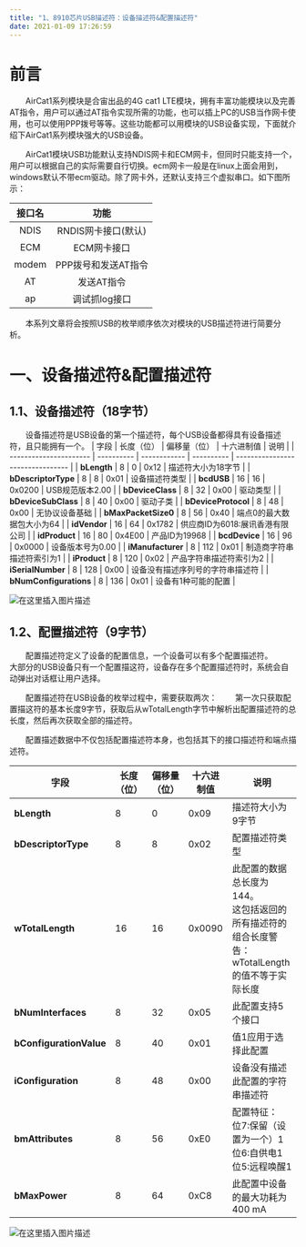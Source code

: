 ```yaml
---
title: "1、8910芯片USB描述符：设备描述符&配置描述符"
date: 2021-01-09 17:26:59
---
```



# 前言


&emsp;&emsp;AirCat1系列模块是合宙出品的4G cat1 LTE模块，拥有丰富功能模块以及完善AT指令，用户可以通过AT指令实现所需的功能，也可以插上PC的USB当作网卡使用，也可以使用PPP拨号等等。这些功能都可以用模块的USB设备实现，下面就介绍下AirCat1系列模块强大的USB设备。

&emsp;&emsp;AirCat1模块USB功能默认支持NDIS网卡和ECM网卡，但同时只能支持一个，用户可以根据自己的实际需要自行切换。ecm网卡一般是在linux上面会用到，windows默认不带ecm驱动。除了网卡外，还默认支持三个虚拟串口。如下图所示：

| 接口名 |        功能         |
| :----: | :-----------------: |
|  NDIS  | RNDIS网卡接口(默认) |
|  ECM   |     ECM网卡接口     |
| modem  | PPP拨号和发送AT指令 |
|   AT   |     发送AT指令      |
|   ap   |    调试抓log接口    |

&emsp;&emsp;本系列文章将会按照USB的枚举顺序依次对模块的USB描述符进行简要分析。

# 一、设备描述符&配置描述符

## 1.1、设备描述符（18字节）

&emsp;&emsp;设备描述符是USB设备的第一个描述符，每个USB设备都得具有设备描述符，且只能拥有一个。
| 字段                   | 长度（位） | 偏移量（位） | 十六进制值 | 说明                             |
| ---------------------- | ---------- | ------------ | ---------- | -------------------------------- |
| **bLength**            | 8          | 0            | 0x12       | 描述符大小为18字节               |
| **bDescriptorType**    | 8          | 8            | 0x01       | 设备描述符类型                   |
| **bcdUSB**             | 16         | 16           | 0x0200     | USB规范版本2.00                  |
| **bDeviceClass**       | 8          | 32           | 0x00       | 驱动类型                         |
| **bDeviceSubClass**    | 8          | 40           | 0x00       | 驱动子类                         |
| **bDeviceProtocol**    | 8          | 48           | 0x00       | 无协议设备基础                   |
| **bMaxPacketSize0**    | 8          | 56           | 0x40       | 端点0的最大数据包大小为64        |
| **idVendor**           | 16         | 64           | 0x1782     | 供应商ID为6018:展讯香港有限公司  |
| **idProduct**          | 16         | 80           | 0x4E00     | 产品ID为19968                    |
| **bcdDevice**          | 16         | 96           | 0x0000     | 设备版本号为0.00                 |
| **iManufacturer**      | 8          | 112          | 0x01       | 制造商字符串描述符索引为1        |
| **iProduct**           | 8          | 120          | 0x02       | 产品字符串描述符索引为2          |
| **iSerialNumber**      | 8          | 128          | 0x00       | 设备没有描述序列号的字符串描述符 |
| **bNumConfigurations** | 8          | 136          | 0x01       | 设备有1种可能的配置              |

![在这里插入图片描述](https://img-blog.csdnimg.cn/20210109172000306.png)

## 1.2、配置描述符（9字节）

&emsp;&emsp;配置描述符定义了设备的配置信息，一个设备可以有多个配置描述符。
&emsp;&emsp;大部分的USB设备只有一个配置描这符，设备存在多个配置描述符时，系统会自动弹出对话框让用户选择。

&emsp;&emsp;配置描述符在USB设备的枚举过程中，需要获取两次：
&emsp;&emsp;第一次只获取配置描这符的基本长度9字节，获取后从wTotalLength字节中解析出配置描述符的总长度，然后再次获取全部的描述符。

&emsp;&emsp;配置描述数据中不仅包括配置描述符本身，也包括其下的接口描述符和端点描述符。


| 字段                    | 长度（位） | 偏移量（位） | 十六进制值 | 说明                                                         |
| ----------------------- | ---------- | ------------ | ---------- | ------------------------------------------------------------ |
| **bLength**             | 8          | 0            | 0x09       | 描述符大小为9字节                                            |
| **bDescriptorType**     | 8          | 8            | 0x02       | 配置描述符类型                                               |
| **wTotalLength**        | 16         | 16           | 0x0090     | 此配置的数据总长度为144。<br/>这包括返回的所有描述符的组合长度警告：wTotalLength的值不等于实际长度 |
| **bNumInterfaces**      | 8          | 32           | 0x05       | 此配置支持5个接口                                            |
| **bConfigurationValue** | 8          | 40           | 0x01       | 值1应用于选择此配置                                          |
| **iConfiguration**      | 8          | 48           | 0x00       | 设备没有描述此配置的字符串描述符                             |
| **bmAttributes**        | 8          | 56           | 0xE0       | 配置特征：<br/>位7:保留（设置为一个）1<br/>位6:自供电1<br/>位5:远程唤醒1 |
| **bMaxPower**           | 8          | 64           | 0xC8       | 此配置中设备的最大功耗为400 mA                               |
![在这里插入图片描述](https://img-blog.csdnimg.cn/20210109172013908.png?x-oss-process=image/watermark,type_ZmFuZ3poZW5naGVpdGk,shadow_10,text_aHR0cHM6Ly9ibG9nLmNzZG4ubmV0L3dlaXhpbl80NDU3MDA4Mw==,size_16,color_FFFFFF,t_70)
